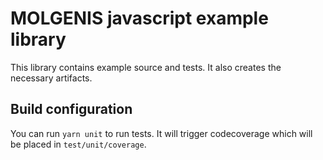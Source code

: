 # MOLGENIS javascript example library
This library contains example source and tests. It also creates the necessary artifacts.

## Build configuration
You can run ```yarn unit``` to run tests. It will trigger codecoverage which will be placed in ```test/unit/coverage```.
